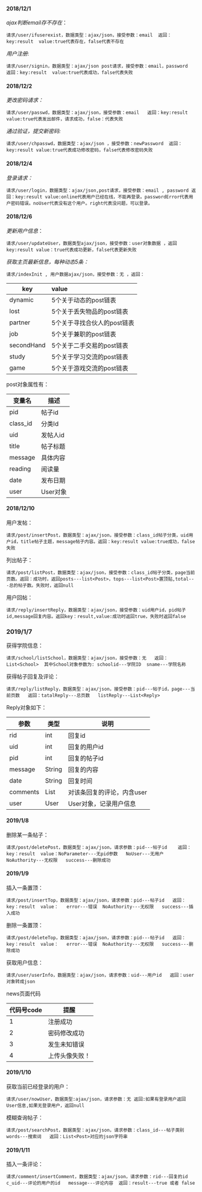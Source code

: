 #### 2018/12/1

*ajax判断email存不存在*：  

`请求/user/ifuserexist，数据类型：ajax/json，接受参数：email  返回：key:result  value:true代表存在，false代表不存在`

*用户注册*:  

`请求/user/signin，数据类型：ajax/json post请求，接受参数：email，password   返回：key:result  value:true代表成功，false代表失败  `

#### 2018/12/2

*更改密码请求：*   

 `请求/user/passwd，数据类型：ajax/json，接受参数：email   返回：key:result value:true代表发出邮件，请求成功，false：代表失败`

*通过验证，提交新密码:*  

`请求/user/chpasswd，数据类型：ajax/json ，接受参数：newPassword  返回：key:result value:true代表成功修改密码，false代表修改密码失败`

#### 2018/12/4

*登录请求：*  

`请求/user/login，数据类型：ajax/json,post请求，接受参数：email , password 返回：key:result value:online代表用户已经在线，不能再登录。passwordError代表用户密码错误。noUser代表没有这个用户。right代表没问题，可以登录。`

#### 2018/12/6

*更新用户信息*：

`请求/user/updateUser，数据类型ajax/json，接受参数：user对象数据 ，返回key:result value：true代表成功更新，false代表更新失败`

*获取主页最新信息，每种动态5条：*

`请求/indexInit , 用户数据ajax/json，接受参数：无 ，返回：`

| key        | value                       |
| ---------- | :-------------------------- |
| dynamic    | 5个关于动态的post链表       |
| lost       | 5个关于丢失物品的post链表   |
| partner    | 5个关于寻找合伙人的post链表 |
| job        | 5个关于兼职的post链表       |
| secondHand | 5个关于二手交易的post链表   |
| study      | 5个关于学习交流的post链表   |
| game       | 5个关于游戏交流的post链表   |

post对象属性有：

| 变量名   | 描述     |
| -------- | -------- |
| pid      | 帖子id   |
| class_id | 分类Id   |
| uid      | 发帖人id |
| title    | 帖子标题 |
| message  | 具体内容 |
| reading  | 阅读量   |
| date     | 发布日期 |
| user     | User对象 |

#### 2018/12/10

用户发帖：

`请求/post/insertPost，数据类型：ajax/json，接受参数：class_id帖子分类，uid用户id，title帖子主题，message帖子内容。返回：key:result value:true成功，false失败`

列出帖子：

`请求/post/listPost，数据类型：ajax/json，接受参数：class_id帖子分类，page当前页数。返回：成功时，返回posts---list<Post>，tops---list<Post>置顶贴,total---总的帖子数。失败时，返回null`

用户回帖：

`请求/reply/insertReply，数据类型：ajax/json，接受参数：uid用户id，pid帖子id,message回复内容。返回key：result,value:成功时返回true，失败时返回false`



### 2019/1/7

获得学院信息：

`请求/school/listSchool，数据类型：ajax/json，接受参数：无   返回：List<School>  其中School对象参数为: schoolid---学院ID  sname---学院名称`

获得帖子回复及评论：

`请求/reply/listReply，数据类型：ajax/json，接受参数：pid---帖子id，page---当前页数   返回：tatalReply---总页数   listReply---List<Reply>`

Reply对象如下：

| 参数     | 类型          | 说明                       |
| -------- | ------------- | -------------------------- |
| rid      | int           | 回复id                     |
| uid      | int           | 回复的用户id               |
| pid      | int           | 回复的帖子id               |
| message  | String        | 回复的内容                 |
| date     | String        | 回复时间                   |
| comments | List<Comment> | 对该条回复的评论，内含user |
| user     | User          | User对象，记录用户信息     |

#### 2019/1/8

删除某一条帖子：

`请求/post/deletePost，数据类型：ajax/json，请求参数：pid---帖子id    返回：key：result  value：NoParameter---无pid参数   NoUser---无用户  NoAuthority---无权限   success---删除成功 `  

#### 2019/1/9

插入一条置顶：

`请求/post/insertTop，数据类型：ajax/json，请求参数：pid---帖子id   返回：key：result  value：   error---错误  NoAuthority---无权限   success---插入成功`

删除一条置顶：

`请求/post/deleteTop，数据类型：ajax/json，请求参数：pid---帖子id   返回：key：result  value：   error---错误  NoAuthority---无权限   success---删除成功`

获取用户信息：

`请求/user/userInfo，数据类型：ajax/json，请求参数：uid---用户id   返回：user对象转成json`

news页面代码

| 代码号code | 提醒           |
| ---------- | -------------- |
| 1          | 注册成功       |
| 2          | 密码修改成功   |
| 3          | 发生未知错误   |
| 4          | 上传头像失败！ |

#### 2019/1/10

获取当前已经登录的用户：

`请求/user/nowUser，数据类型:ajax/json，请求参数：无 返回:如果有登录用户返回User信息,如果无登录用户，返回null`

模糊查询帖子：

`请求/post/searchPost，数据类型：ajax/json，请求参数：class_id---帖子类别   words---搜索词   返回：List<Post>对应的json字符串 `

#### 2019/1/11

插入一条评论：

`请求/comment/insertComment，数据类型：ajax/json，请求参数：rid---回复的id   c_uid---评论的用户的id   message---评论内容  返回：result---true 或者 false `